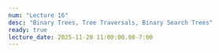 ```yaml
---
num: "Lecture 16"
desc: "Binary Trees, Tree Traversals, Binary Search Trees"
ready: true
lecture_date: 2025-11-20 11:00:00.00-7:00
---
```

